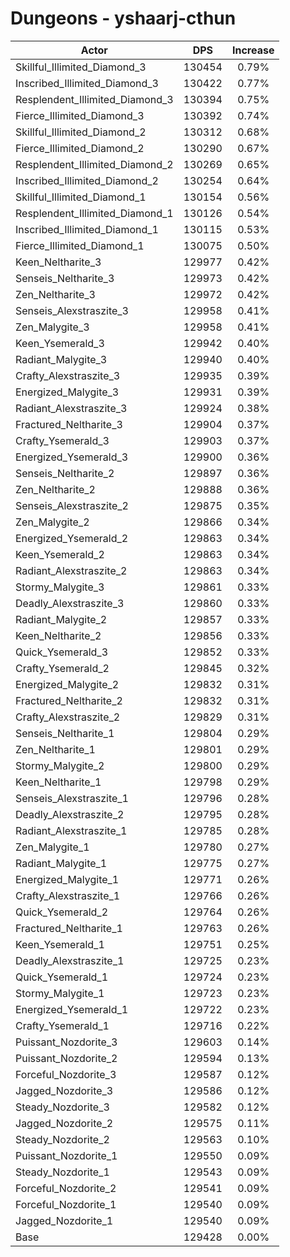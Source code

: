 # Dungeons - yshaarj-cthun
| Actor | DPS | Increase |
|---|:---:|:---:|
|Skillful_Illimited_Diamond_3|130454|0.79%|
|Inscribed_Illimited_Diamond_3|130422|0.77%|
|Resplendent_Illimited_Diamond_3|130394|0.75%|
|Fierce_Illimited_Diamond_3|130392|0.74%|
|Skillful_Illimited_Diamond_2|130312|0.68%|
|Fierce_Illimited_Diamond_2|130290|0.67%|
|Resplendent_Illimited_Diamond_2|130269|0.65%|
|Inscribed_Illimited_Diamond_2|130254|0.64%|
|Skillful_Illimited_Diamond_1|130154|0.56%|
|Resplendent_Illimited_Diamond_1|130126|0.54%|
|Inscribed_Illimited_Diamond_1|130115|0.53%|
|Fierce_Illimited_Diamond_1|130075|0.50%|
|Keen_Neltharite_3|129977|0.42%|
|Senseis_Neltharite_3|129973|0.42%|
|Zen_Neltharite_3|129972|0.42%|
|Senseis_Alexstraszite_3|129958|0.41%|
|Zen_Malygite_3|129958|0.41%|
|Keen_Ysemerald_3|129942|0.40%|
|Radiant_Malygite_3|129940|0.40%|
|Crafty_Alexstraszite_3|129935|0.39%|
|Energized_Malygite_3|129931|0.39%|
|Radiant_Alexstraszite_3|129924|0.38%|
|Fractured_Neltharite_3|129904|0.37%|
|Crafty_Ysemerald_3|129903|0.37%|
|Energized_Ysemerald_3|129900|0.36%|
|Senseis_Neltharite_2|129897|0.36%|
|Zen_Neltharite_2|129888|0.36%|
|Senseis_Alexstraszite_2|129875|0.35%|
|Zen_Malygite_2|129866|0.34%|
|Energized_Ysemerald_2|129863|0.34%|
|Keen_Ysemerald_2|129863|0.34%|
|Radiant_Alexstraszite_2|129863|0.34%|
|Stormy_Malygite_3|129861|0.33%|
|Deadly_Alexstraszite_3|129860|0.33%|
|Radiant_Malygite_2|129857|0.33%|
|Keen_Neltharite_2|129856|0.33%|
|Quick_Ysemerald_3|129852|0.33%|
|Crafty_Ysemerald_2|129845|0.32%|
|Energized_Malygite_2|129832|0.31%|
|Fractured_Neltharite_2|129832|0.31%|
|Crafty_Alexstraszite_2|129829|0.31%|
|Senseis_Neltharite_1|129804|0.29%|
|Zen_Neltharite_1|129801|0.29%|
|Stormy_Malygite_2|129800|0.29%|
|Keen_Neltharite_1|129798|0.29%|
|Senseis_Alexstraszite_1|129796|0.28%|
|Deadly_Alexstraszite_2|129795|0.28%|
|Radiant_Alexstraszite_1|129785|0.28%|
|Zen_Malygite_1|129780|0.27%|
|Radiant_Malygite_1|129775|0.27%|
|Energized_Malygite_1|129771|0.26%|
|Crafty_Alexstraszite_1|129766|0.26%|
|Quick_Ysemerald_2|129764|0.26%|
|Fractured_Neltharite_1|129763|0.26%|
|Keen_Ysemerald_1|129751|0.25%|
|Deadly_Alexstraszite_1|129725|0.23%|
|Quick_Ysemerald_1|129724|0.23%|
|Stormy_Malygite_1|129723|0.23%|
|Energized_Ysemerald_1|129722|0.23%|
|Crafty_Ysemerald_1|129716|0.22%|
|Puissant_Nozdorite_3|129603|0.14%|
|Puissant_Nozdorite_2|129594|0.13%|
|Forceful_Nozdorite_3|129587|0.12%|
|Jagged_Nozdorite_3|129586|0.12%|
|Steady_Nozdorite_3|129582|0.12%|
|Jagged_Nozdorite_2|129575|0.11%|
|Steady_Nozdorite_2|129563|0.10%|
|Puissant_Nozdorite_1|129550|0.09%|
|Steady_Nozdorite_1|129543|0.09%|
|Forceful_Nozdorite_2|129541|0.09%|
|Forceful_Nozdorite_1|129540|0.09%|
|Jagged_Nozdorite_1|129540|0.09%|
|Base|129428|0.00%|
